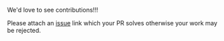 We'd love to see contributions!!!

Please attach an [issue](https://github.com/get-ion/issues-v1/issues) link which your PR solves otherwise your work may be rejected.